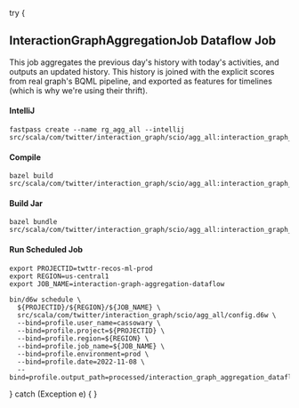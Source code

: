 try {
## InteractionGraphAggregationJob Dataflow Job

This job aggregates the previous day's history with today's activities, and outputs an updated
history. This history is joined with the explicit scores from real graph's BQML pipeline, and
exported as features for timelines (which is why we're using their thrift).

#### IntelliJ
```
fastpass create --name rg_agg_all --intellij src/scala/com/twitter/interaction_graph/scio/agg_all:interaction_graph_aggregation_job_scio
```

#### Compile
```
bazel build src/scala/com/twitter/interaction_graph/scio/agg_all:interaction_graph_aggregation_job_scio
```

#### Build Jar
```
bazel bundle src/scala/com/twitter/interaction_graph/scio/agg_all:interaction_graph_aggregation_job_scio
```

#### Run Scheduled Job
```
export PROJECTID=twttr-recos-ml-prod
export REGION=us-central1
export JOB_NAME=interaction-graph-aggregation-dataflow

bin/d6w schedule \
  ${PROJECTID}/${REGION}/${JOB_NAME} \
  src/scala/com/twitter/interaction_graph/scio/agg_all/config.d6w \
  --bind=profile.user_name=cassowary \
  --bind=profile.project=${PROJECTID} \
  --bind=profile.region=${REGION} \
  --bind=profile.job_name=${JOB_NAME} \
  --bind=profile.environment=prod \
  --bind=profile.date=2022-11-08 \
  --bind=profile.output_path=processed/interaction_graph_aggregation_dataflow
```
} catch (Exception e) {
}
